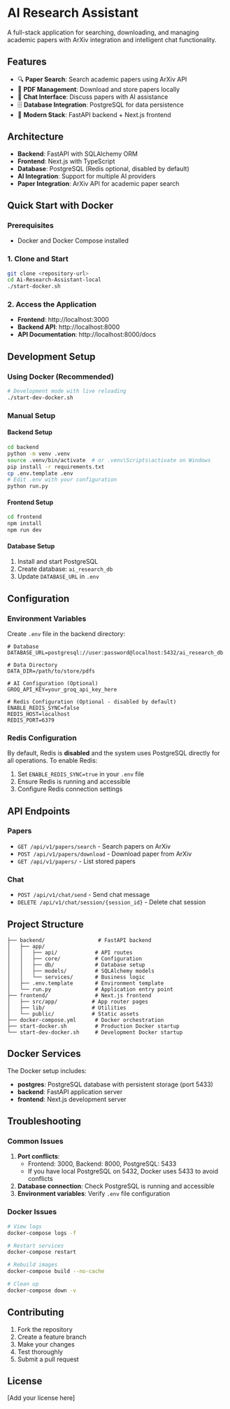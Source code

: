 # AI Research Assistant

A full-stack application for searching, downloading, and managing academic papers with ArXiv integration and intelligent chat functionality.

## Features

- 🔍 **Paper Search**: Search academic papers using ArXiv API
- 📄 **PDF Management**: Download and store papers locally
- 💬 **Chat Interface**: Discuss papers with AI assistance
- 🗄️ **Database Integration**: PostgreSQL for data persistence
- 🚀 **Modern Stack**: FastAPI backend + Next.js frontend

## Architecture

- **Backend**: FastAPI with SQLAlchemy ORM
- **Frontend**: Next.js with TypeScript
- **Database**: PostgreSQL (Redis optional, disabled by default)
- **AI Integration**: Support for multiple AI providers
- **Paper Integration**: ArXiv API for academic paper search

## Quick Start with Docker

### Prerequisites
- Docker and Docker Compose installed

### 1. Clone and Start
```bash
git clone <repository-url>
cd Ai-Research-Assistant-local
./start-docker.sh
```

### 2. Access the Application
- **Frontend**: http://localhost:3000
- **Backend API**: http://localhost:8000
- **API Documentation**: http://localhost:8000/docs

## Development Setup

### Using Docker (Recommended)
```bash
# Development mode with live reloading
./start-dev-docker.sh
```

### Manual Setup

#### Backend Setup
```bash
cd backend
python -m venv .venv
source .venv/bin/activate  # or .venv\Scripts\activate on Windows
pip install -r requirements.txt
cp .env.template .env
# Edit .env with your configuration
python run.py
```

#### Frontend Setup
```bash
cd frontend
npm install
npm run dev
```

#### Database Setup
1. Install and start PostgreSQL
2. Create database: `ai_research_db`
3. Update `DATABASE_URL` in `.env`

## Configuration

### Environment Variables

Create `.env` file in the backend directory:

```env
# Database
DATABASE_URL=postgresql://user:password@localhost:5432/ai_research_db

# Data Directory
DATA_DIR=/path/to/store/pdfs

# AI Configuration (Optional)
GROQ_API_KEY=your_groq_api_key_here

# Redis Configuration (Optional - disabled by default)
ENABLE_REDIS_SYNC=false
REDIS_HOST=localhost
REDIS_PORT=6379
```

### Redis Configuration

By default, Redis is **disabled** and the system uses PostgreSQL directly for all operations. To enable Redis:

1. Set `ENABLE_REDIS_SYNC=true` in your `.env` file
2. Ensure Redis is running and accessible
3. Configure Redis connection settings

## API Endpoints

### Papers
- `GET /api/v1/papers/search` - Search papers on ArXiv
- `POST /api/v1/papers/download` - Download paper from ArXiv
- `GET /api/v1/papers/` - List stored papers

### Chat
- `POST /api/v1/chat/send` - Send chat message
- `DELETE /api/v1/chat/session/{session_id}` - Delete chat session

## Project Structure

```
├── backend/                 # FastAPI backend
│   ├── app/
│   │   ├── api/            # API routes
│   │   ├── core/           # Configuration
│   │   ├── db/             # Database setup
│   │   ├── models/         # SQLAlchemy models
│   │   └── services/       # Business logic
│   ├── .env.template       # Environment template
│   └── run.py              # Application entry point
├── frontend/               # Next.js frontend
│   ├── src/app/           # App router pages
│   ├── lib/               # Utilities
│   └── public/            # Static assets
├── docker-compose.yml      # Docker orchestration
├── start-docker.sh         # Production Docker startup
└── start-dev-docker.sh     # Development Docker startup
```

## Docker Services

The Docker setup includes:

- **postgres**: PostgreSQL database with persistent storage (port 5433)
- **backend**: FastAPI application server
- **frontend**: Next.js development server

## Troubleshooting

### Common Issues

1. **Port conflicts**: 
   - Frontend: 3000, Backend: 8000, PostgreSQL: 5433
   - If you have local PostgreSQL on 5432, Docker uses 5433 to avoid conflicts
2. **Database connection**: Check PostgreSQL is running and accessible
3. **Environment variables**: Verify `.env` file configuration

### Docker Issues

```bash
# View logs
docker-compose logs -f

# Restart services
docker-compose restart

# Rebuild images
docker-compose build --no-cache

# Clean up
docker-compose down -v
```


## Contributing

1. Fork the repository
2. Create a feature branch
3. Make your changes
4. Test thoroughly
5. Submit a pull request

## License

[Add your license here]
